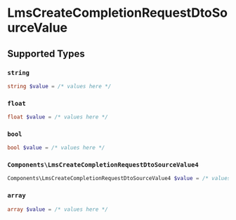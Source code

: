 # LmsCreateCompletionRequestDtoSourceValue


## Supported Types

### `string`

```php
string $value = /* values here */
```

### `float`

```php
float $value = /* values here */
```

### `bool`

```php
bool $value = /* values here */
```

### `Components\LmsCreateCompletionRequestDtoSourceValue4`

```php
Components\LmsCreateCompletionRequestDtoSourceValue4 $value = /* values here */
```

### `array`

```php
array $value = /* values here */
```

